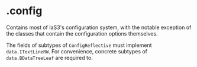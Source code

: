 # .config

Contains most of IaS3's configuration system,
with the notable exception of the classes that contain the configuration options themselves.

The fields of subtypes of `ConfigReflective` must implement `data.ITextLineRW`.
For convenience, concrete subtypes
of `data.BDataTreeLeaf` are required to.
